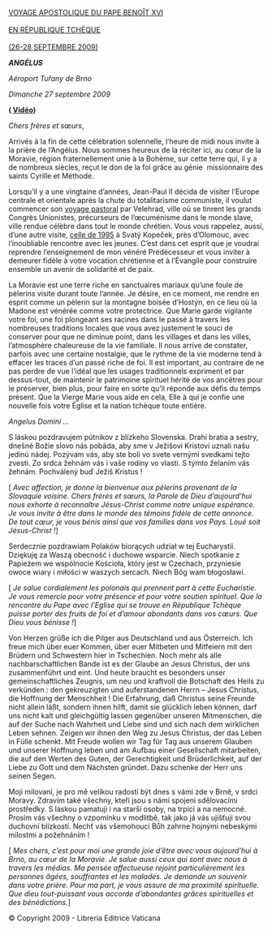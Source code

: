 [VOYAGE APOSTOLIQUE DU PAPE BENOÎT XVI\
\
EN RÉPUBLIQUE TCHÈQUE\
\
(26-28 SEPTEMBRE 2009)](http://w2.vatican.va/content/benedict-xvi/fr/travels/2009/outside/documents/repubblica-ceca.html)

***ANGÉLUS***

*Aéroport Tuřany de Brno*

*Dimanche 27 septembre 2009*

**( [Vidéo](https://www.youtube.com/watch?v=u-lp46Xhetg&ab_channel=VaticanNews))**

*Chers frères et sœurs*,

Arrivés à la fin de cette célébration solennelle, l’heure de midi nous invite à la prière de l’Angélus. Nous sommes heureux de la réciter ici, au cœur de la Moravie, région fraternellement unie à la Bohème, sur cette terre qui, il y a de nombreux siècles, reçut le don de la foi grâce au génie  missionnaire des saints Cyrille et Méthode.

Lorsqu’il y a une vingtaine d’années, Jean-Paul II décida de visiter l’Europe centrale et orientale après la chute du totalitarisme communiste, il voulut commencer son [voyage pastoral](http://w2.vatican.va/content/john-paul-ii/fr/travels/1990/travels/documents/trav_cecoslovacchia.html) par Velehrad, ville où se tinrent les grands Congrès Unionistes, précurseurs de l’œcuménisme dans le monde slave, ville rendue célèbre dans tout le monde chrétien. Vous vous rappelez, aussi, d’une autre visite, [celle de 1995](http://w2.vatican.va/content/john-paul-ii/fr/travels/1995/travels/documents/trav_rep-ceca.html) à Svatý Kopeček, près d’Olomouc, avec l’inoubliable rencontre avec les jeunes. C’est dans cet esprit que je voudrai reprendre l’enseignement de mon vénéré Prédécesseur et vous inviter à demeurer fidèle à votre vocation chrétienne et à l’Évangile pour construire ensemble un avenir de solidarité et de paix.

La Moravie est une terre riche en sanctuaires mariaux qu’une foule de pèlerins visite durant toute l’année. Je désire, en ce moment, me rendre en esprit comme un pèlerin sur la montagne boisée d’Hostýn, en ce lieu où la Madone est vénérée comme votre protectrice. Que Marie garde vigilante votre foi, une foi plongeant ses racines dans le passé à travers les nombreuses traditions locales que vous avez justement le souci de conserver pour que ne diminue point, dans les villages et dans les villes, l’atmosphère chaleureuse de la vie familiale. Il nous arrive de constater, parfois avec une certaine nostalgie, que le rythme de la vie moderne tend à effacer les traces d’un passé riche de foi. Il est important, au contraire de ne pas perdre de vue l’idéal que les usages traditionnels expriment et par dessus-tout, de maintenir le patrimoine spirituel hérité de vos ancêtres pour le préserver, bien plus, pour faire en sorte qu’il réponde aux défis du temps présent. Que la Vierge Marie vous aide en cela, Elle à qui je confie une nouvelle fois votre Église et la nation tchèque toute entière.

*Angelus Domini …*

S láskou pozdravujem pútnikov z blízkeho Slovenska. Drahí bratia a sestry, dnešné Božie slovo nás pobáda, aby sme v Ježišovi Kristovi uznali našu jedinú nádej. Pozývam vás, aby ste boli vo svete vernými svedkami tejto zvesti. Zo srdca žehnám vás i vaše rodiny vo vlasti. S týmto želaním vás žehnám. Pochválený buď Ježiš Kristus !

[ *Avec affection, je donne la bienvenue aux pèlerins provenant de la Slovaquie voisine. Chers frères et sœurs, la Parole de Dieu d’aujourd’hui nous exhorte à reconnaître Jésus-Christ comme notre unique espérance. Je vous invite à être dans le monde des témoins fidèle de cette annonce. De tout cœur, je vous bénis ainsi que vos familles dans vos Pays. Loué soit Jésus-Christ !*]

Serdecznie pozdrawiam Polaków biorących udział w tej Eucharystii. Dziękuję za Waszą obecność i duchowe wsparcie. Niech spotkanie z Papieżem we wspólnocie Kościoła, który jest w Czechach, przyniesie owoce wiary i miłości w waszych sercach. Niech Bóg wam błogosławi.

[ *Je salue cordialement les polonais qui prennent part à cette Eucharistie. Je vous remercie pour votre présence et pour votre soutien spirituel. Que la rencontre du Pape avec l’Eglise qui se trouve en République Tchèque puisse porter des fruits de foi et d’amour abondants dans vos cœurs. Que Dieu vous bénisse !*]

Von Herzen grüße ich die Pilger aus Deutschland und aus Österreich. Ich freue mich über euer Kommen, über euer Mitbeten und Mitfeiern mit den Brüdern und Schwestern hier in Tschechien. Noch mehr als alle nachbarschaftlichen Bande ist es der Glaube an Jesus Christus, der uns zusammenführt und eint. Und heute braucht es besonders unser gemeinschaftliches Zeugnis, um neu und kraftvoll die Botschaft des Heils zu verkünden : den gekreuzigten und auferstandenen Herrn – Jesus Christus, die Hoffnung der Menschheit ! Die Erfahrung, daß Christus seine Freunde nicht allein läßt, sondern ihnen hilft, damit sie glücklich leben können, darf uns nicht kalt und gleichgültig lassen gegenüber unseren Mitmenschen, die auf der Suche nach Wahrheit und Liebe sind und sich nach dem wirklichen Leben sehnen. Zeigen wir ihnen den Weg zu Jesus Christus, der das Leben in Fülle schenkt. Mit Freude wollen wir Tag für Tag aus unserem Glauben und unserer Hoffnung leben und am Aufbau einer Gesellschaft mitarbeiten, die auf den Werten des Guten, der Gerechtigkeit und Brüderlichkeit, auf der Liebe zu Gott und dem Nächsten gründet. Dazu schenke der Herr uns seinen Segen.

Moji milovaní, je pro mě velikou radostí být dnes s vámi zde v Brně, v srdci Moravy. Zdravím také všechny, kteří jsou s námi spojeni sdělovacími prostředky. S láskou pamatuji i na starší osoby, na trpící a na nemocné. Prosím vás všechny o vzpomínku v modlitbě, tak jako já vás ujišťuji svou duchovní blízkostí. Nechť vás všemohoucí Bůh zahrne hojnými nebeskými milostmi a požehnáním !

[ *Mes chers, c’est pour moi une grande joie d’être avec vous aujourd’hui à Brno, au cœur de la Moravie. Je salue aussi ceux qui sont avec nous à travers les médias. Ma pensée affectueuse rejoint particulièrement les personnes âgées, souffrantes et les malades. Je demande un souvenir dans votre prière. Pour ma part, je vous assure de ma proximité spirituelle. Que dieu tout-puissant vous accorde d’abondantes grâces spirituelles et des bénédictions.*]

© Copyright 2009 - Libreria Editrice Vaticana